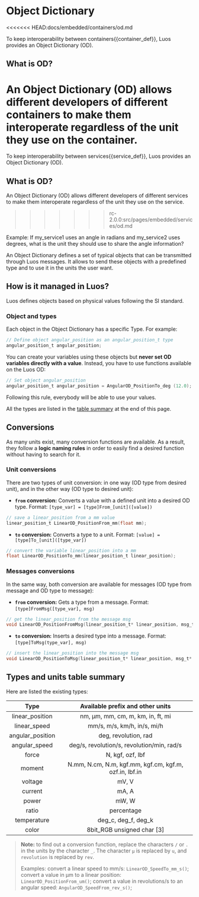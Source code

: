 # Object Dictionary
<<<<<<< HEAD:docs/embedded/containers/od.md

To keep interoperability between <span className="cust_tooltip">containers<span className="cust_tooltiptext">{{container_def}}</span></span>, Luos provides an Object Dictionary (OD).

## What is OD?

An Object Dictionary (OD) allows different developers of different containers to make them interoperate regardless of the unit they use on the container.
=======
To keep interoperability between <span class="cust_tooltip">services<span class="cust_tooltiptext">{{service_def}}</span></span>, Luos provides an Object Dictionary (OD).

## What is OD?
An Object Dictionary (OD) allows different developers of different services to make them interoperate regardless of the unit they use on the service.
>>>>>>> rc-2.0.0:src/pages/embedded/services/od.md

Example: If my_service1 uses an angle in radians and my_service2 uses degrees, what is the unit they should use to share the angle information?

An Object Dictionary defines a set of typical objects that can be transmitted through Luos messages. It allows to send these objects with a predefined type and to use it in the units the user want.

## How is it managed in Luos?

Luos defines objects based on physical values following the SI standard.

### Object and types

Each object in the Object Dictionary has a specific Type. For example:

```c
// Define object angular_position as an angular_position_t type
angular_position_t angular_position;
```

You can create your variables using these objects but **never set OD variables directly with a value**. Instead, you have to use functions available on the Luos OD:

```c
// Set object angular_position
angular_position_t angular_position = AngularOD_PositionTo_deg (12.0);
```

Following this rule, everybody will be able to use your values.

All the types are listed in the [table summary](#types-and-units-table-summary) at the end of this page.

## Conversions

As many units exist, many conversion functions are available. As a result, they follow a **logic naming rules** in order to easily find a desired function without having to search for it.

### Unit conversions

There are two types of unit conversion: in one way (OD type from desired unit), and in the other way (OD type to desired unit):

- **`from` conversion:** Converts a value with a defined unit into a desired OD type. Format: `[type_var] = [type]From_[unit]([value])`

```c
// save a linear_position from a mm value
linear_position_t LinearOD_PositionFrom_mm(float mm);
```

- **`to` conversion:** Converts a type to a unit. Format: `[value] = [type]To_[unit]([type_var])`

```c
// convert the variable linear_position into a mm
float LinearOD_PositionTo_mm(linear_position_t linear_position);
```

### Messages conversions

In the same way, both conversion are available for messages (OD type from message and OD type to message):

- **`from` conversion:** Gets a type from a message. Format: `[type]FromMsg([type_var], msg)`

```C
// get the linear_position from the message msg
void LinearOD_PositionFromMsg(linear_position_t* linear_position, msg_t* msg);
```

- **`to` conversion:** Inserts a desired type into a message. Format: `[type]ToMsg(type_var], msg)`

```c
// insert the linear_position into the message msg
void LinearOD_PositionToMsg(linear_position_t* linear_position, msg_t* msg);
```

## Types and units table summary

Here are listed the existing types:

|       Type       |            Available prefix and other units            |
| :--------------: | :----------------------------------------------------: |
| linear_position  |          nm, &mu;m, mm, cm, m, km, in, ft, mi          |
|   linear_speed   |              mm/s, m/s, km/h, in/s, mi/h               |
| angular_position |                  deg, revolution, rad                  |
|  angular_speed   |       deg/s, revolution/s, revolution/min, rad/s       |
|      force       |                    N, kgf, ozf, lbf                    |
|      moment      | N.mm, N.cm, N.m, kgf.mm, kgf.cm, kgf.m, ozf.in, lbf.in |
|     voltage      |                         mV, V                          |
|     current      |                         mA, A                          |
|      power       |                         mW, W                          |
|      ratio       |                       percentage                       |
|   temperature    |                  deg_c, deg_f, deg_k                   |
|      color       |              8bit_RGB unsigned char \[3\]              |

> **Note:** to find out a conversion function, replace the characters `/` or `.` in the units by the character `_`. The character `µ` is replaced by `u`, and `revolution` is replaced by `rev`.
>
> Examples: convert a linear speed to mm/s: `LinearOD_SpeedTo_mm_s()`; convert a value in &mu;m to a linear position: `LinearOD_PositionFrom_um()`; convert a value in revolutions/s to an angular speed: `AngularOD_SpeedFrom_rev_s()`;
